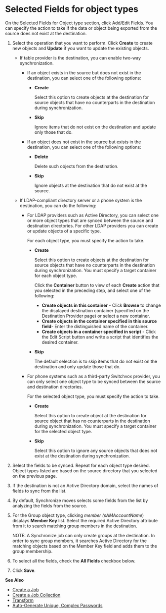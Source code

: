 # Selected Fields for object types

On the Selected Fields for Object type section, click Add/Edit Fields. You can specify the action to
take if the data or object being exported from the source does not exist at the destination.

1. Select the operation that you want to perform. Click **Create** to create new objects and
   **Update** if you want to update the existing objects.

   - If table provider is the destination, you can enable two-way synchronization.

     - If an object exists in the source but does not exist in the destination, you can select
       one of the following options:

       - **Create**

         Select this option to create objects at the destination for source objects that have
         no counterparts in the destination during synchronization.

       - **Skip**

         Ignore items that do not exist on the destination and update only those that do.

     - If an object does not exist in the source but exists in the destination, you can select
       one of the following options:

       - **Delete**

         Delete such objects from the destination.

       - **Skip**

         Ignore objects at the destination that do not exist at the source.

   - If LDAP-compliant directory server or a phone system is the destination, you can do the
     following:

     - For LDAP providers such as Active Directory, you can select one or more object types that
       are synced between the source and destination directories. For other LDAP providers you
       can create or update objects of a specific type.

       For each object type, you must specify the action to take.

       - **Create**

         Select this option to create objects at the destination for source objects that have
         no counterparts in the destination during synchronization. You must specify a target
         container for each object type.

         Click the **Container** button to view of each **Create** action that you selected
         in the preceding step, and select one of the following:

         - **Create objects in this container** - Click **Browse** to change the displayed
           destination container (specified on the Destination Provider page) or select a new
           container.
         - **Create objects in the container specified in this source field**- Enter the
           distinguished name of the container.
         - **Create objects in a container specified in script** - Click the Edit Script
           button and write a script that identifies the desired container.

       - **Skip**

         The default selection is to skip items that do not exist on the destination and only
         update those that do.

     - For phone systems such as a third-party Switchvox provider, you can only select one object
       type to be synced between the source and destination directories.

       For the selected object type, you must specify the action to take.

       - **Create**

         Select this option to create object at the destination for source object that has no
         counterparts in the destination during synchronization. You must specify a target
         container for the selected object type.

       - **Skip**

         Select this option to ignore any source objects that does not exist at the
         destination during synchronization.

2. Select the fields to be synced. Repeat for each object type desired. Object types listed are
   based on the source directory that you selected on the previous page.
3. If the destination is not an Active Directory domain, select the names of fields to sync from the
   list.
4. By default, Synchronize moves selects some fields from the list by analyzing the fields from the
   source.
5. For the Group object type, clicking _member (sAMAccountName_) displays **Member Key** list.
   Select the required Active Directory attribute from it to search matching group members in the
   destination.

   NOTE: A Synchronize job can only create groups at the destination. In order to sync group
   members, it searches Active Directory for the matching objects based on the Member Key field and
   adds them to the group membership.

6. To select all the fields, check the **All Fields** checkbox below.
7. Click **Save**.

**See Also**

- [Create a Job](/docs/directorymanager/11.0/directorymanager/portal/synchronize/job/create.md)
- [Create a Job Collection ](/docs/directorymanager/11.0/directorymanager/portal/synchronize/collection/create.md)
- [Transform](/docs/directorymanager/11.0/directorymanager/portal/synchronize/transformation/overview.md)
- [Auto-Generate Unique, Complex Passwords](/docs/directorymanager/11.0/directorymanager/portal/synchronize/transformation/autogenerateuniquepassword.md)
